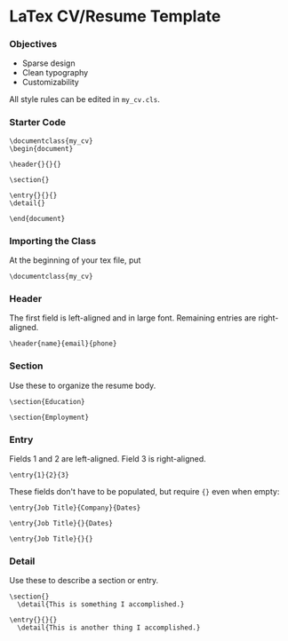 # LaTex CV/Resume Template

### Objectives
- Sparse design
- Clean typography
- Customizability

All style rules can be edited in `my_cv.cls`.

### Starter Code
```
\documentclass{my_cv}
\begin{document}

\header{}{}{}

\section{}

\entry{}{}{}
\detail{}

\end{document}
```

### Importing the Class
At the beginning of your tex file, put
```
\documentclass{my_cv}
```

### Header
The first field is left-aligned and in large font. Remaining entries are right-aligned.
```
\header{name}{email}{phone}
```

### Section
Use these to organize the resume body.
```
\section{Education}

\section{Employment}
```

### Entry
Fields 1 and 2 are left-aligned. Field 3 is right-aligned.
```
\entry{1}{2}{3}
```
These fields don't have to be populated, but require `{}` even when empty:
```
\entry{Job Title}{Company}{Dates}

\entry{Job Title}{}{Dates}

\entry{Job Title}{}{}
```

### Detail
Use these to describe a section or entry.
```
\section{}
  \detail{This is something I accomplished.}

\entry{}{}{}
  \detail{This is another thing I accomplished.}
```
